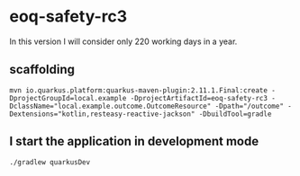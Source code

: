 # eoq-safety-rc3 

In this version I will consider only 220 working days in a year.

## scaffolding

```shell
mvn io.quarkus.platform:quarkus-maven-plugin:2.11.1.Final:create -DprojectGroupId=local.example -DprojectArtifactId=eoq-safety-rc3 -DclassName="local.example.outcome.OutcomeResource" -Dpath="/outcome" -Dextensions="kotlin,resteasy-reactive-jackson" -DbuildTool=gradle
```

## I start the application in development mode

```shell
./gradlew quarkusDev
```
